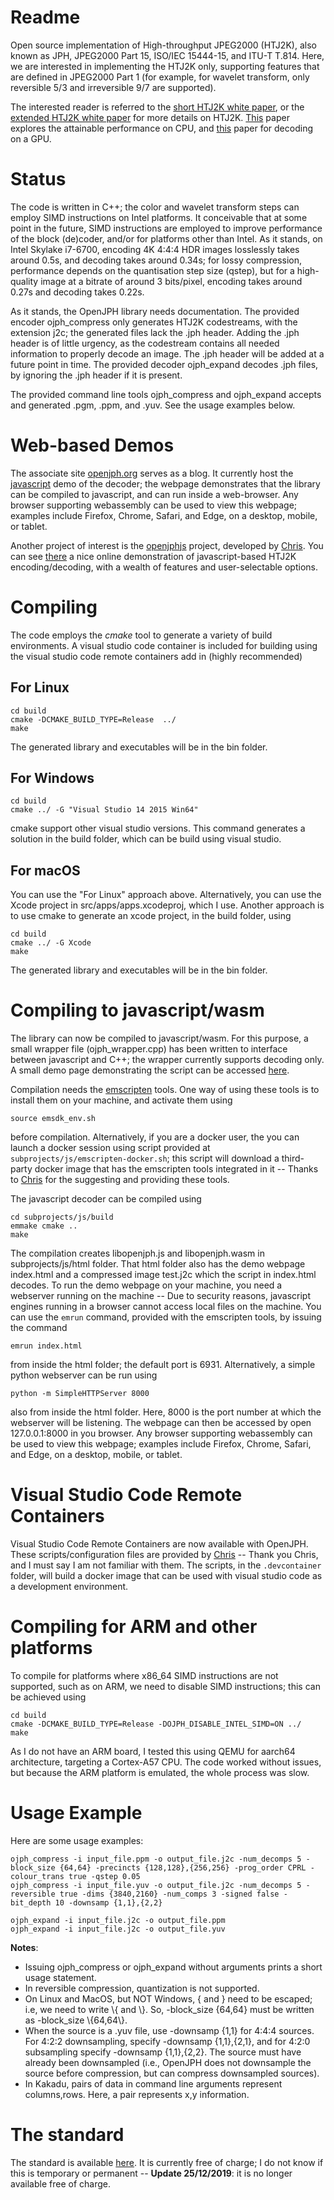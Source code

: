 
# Readme #

Open source implementation of High-throughput JPEG2000 (HTJ2K), also known as JPH, JPEG2000 Part 15, ISO/IEC 15444-15, and ITU-T T.814. Here, we are interested in implementing the HTJ2K only, supporting features that are defined in JPEG2000 Part 1 (for example, for wavelet transform, only reversible 5/3 and irreversible 9/7 are supported).

The interested reader is referred to the [short HTJ2K white paper](http://ds.jpeg.org/whitepapers/jpeg-htj2k-whitepaper.pdf), or the [extended HTJ2K white paper](https://htj2k.com/wp-content/uploads/white-paper.pdf) for more details on HTJ2K. [This](https://kakadusoftware.com/wp-content/uploads/2019/09/icip2019.pdf) paper explores the attainable performance on CPU, and [this](https://kakadusoftware.com/wp-content/uploads/2019/09/ICIP2019_GPU.pdf) paper for decoding on a GPU.

# Status #

The code is written in C++; the color and wavelet transform steps can employ SIMD instructions on Intel platforms.  It conceivable that at some point in the future, SIMD instructions are employed to improve performance of the block (de)coder, and/or for platforms other than Intel.  As it stands, on Intel Skylake i7-6700, encoding 4K 4:4:4 HDR images losslessly takes around 0.5s, and decoding takes around 0.34s; for lossy compression, performance depends on the quantisation step size (qstep), but for a high-quality image at a bitrate of around 3 bits/pixel, encoding takes around 0.27s and decoding takes 0.22s.

As it stands, the OpenJPH library needs documentation. The provided encoder ojph\_compress only generates HTJ2K codestreams, with the extension j2c; the generated files lack the .jph header.  Adding the .jph header is of little urgency, as the codestream contains all needed information to properly decode an image.  The .jph header will be added at a future point in time.  The provided decoder ojph\_expand decodes .jph files, by ignoring the .jph header if it is present.

The provided command line tools ojph\_compress and ojph\_expand accepts and generated .pgm, .ppm, and .yuv. See the usage examples below.

# Web-based Demos #

The associate site [openjph.org](https://openjph.org) serves as a blog.  It currently host the [javascript](https://openjph.org/javascript/demo.html) demo of the decoder; the webpage demonstrates that the library can be compiled to javascript, and can run inside a web-browser.  Any browser supporting webassembly can be used to view this webpage; examples include Firefox, Chrome, Safari, and Edge, on a desktop, mobile, or tablet.

Another project of interest is the [openjphjs](https://github.com/chafey/openjphjs) project, developed by [Chris](https://github.com/chafey).  You can see [there](https://chafey.github.com/openjphjs/test/browser/index.html) a nice online demonstration of javascript-based HTJ2K encoding/decoding, with a wealth of features and user-selectable options.

# Compiling #

The code employs the *cmake* tool to generate a variety of build environments.  A visual studio code container is included for building using
the visual studio code remote containers add in (highly recommended)

## For Linux ##

    cd build
    cmake -DCMAKE_BUILD_TYPE=Release  ../
    make

The generated library and executables will be in the bin folder.

## For Windows ##

    cd build
    cmake ../ -G "Visual Studio 14 2015 Win64"

cmake support other visual studio versions.  This command generates a solution in the build folder, which can be build using visual studio.

## For macOS ##

You can use the "For Linux" approach above.  Alternatively, you can use the Xcode project in src/apps/apps.xcodeproj, which I use.  Another approach is to use cmake to generate an xcode project, in the build folder, using

    cd build
    cmake ../ -G Xcode
    make

The generated library and executables will be in the bin folder.

# Compiling to javascript/wasm #

The library can now be compiled to javascript/wasm.  For this purpose, a small wrapper file (ojph_wrapper.cpp) has been written to interface between javascript and C++; the wrapper currently supports decoding only.  A small demo page demonstrating the script can be accessed [here](https://openjph.org/javascript/demo.html).

Compilation needs the [emscripten](https://emscripten.org/) tools. One way of using these tools is to install them on your machine, and activate them using

    source emsdk_env.sh
  
before compilation.  Alternatively, if you are a docker user, the you can launch a docker session using script provided at ```subprojects/js/emscripten-docker.sh```; this script will download a third-party docker image that has the emscripten tools integrated in it -- Thanks to [Chris](https://github.com/chafey) for the suggesting and providing these tools.  

The javascript decoder can be compiled using

    cd subprojects/js/build
    emmake cmake ..
    make

The compilation creates libopenjph.js and libopenjph.wasm in subprojects/js/html folder.  That html folder also has the demo webpage index.html and a compressed image test.j2c which the script in index.html decodes.  To run the demo webpage on your machine, you need a webserver running on the machine -- Due to security reasons, javascript engines running in a browser cannot access local files on the machine.  You can use the ```emrun``` command, provided with the emscripten
tools, by issuing the command

    emrun index.html

from inside the html folder; the default port is 6931.
Alternatively, a simple python webserver can be run using

    python -m SimpleHTTPServer 8000
  
also from inside the html folder.  Here, 8000 is the port number at which the webserver will be listening.  The webpage can then be accessed by open 127.0.0.1:8000 in you browser.   Any browser supporting webassembly can be used to view this webpage; examples include Firefox, Chrome, Safari, and Edge, on a desktop, mobile, or tablet.

# Visual Studio Code Remote Containers #

Visual Studio Code Remote Containers are now available with OpenJPH.  These scripts/configuration files are provided by [Chris](https://github.com/chafey) -- Thank you Chris, and I must say I am not familiar with them.
The scripts, in the ```.devcontainer``` folder, will build a docker image that can be used with visual studio code as a development environment.

# Compiling for ARM and other platforms #

To compile for platforms where x86_64 SIMD instructions are not supported, such as on ARM, we need to disable SIMD instructions; this can be achieved using

    cd build
    cmake -DCMAKE_BUILD_TYPE=Release -DOJPH_DISABLE_INTEL_SIMD=ON ../
    make

As I do not have an ARM board, I tested this using QEMU for aarch64 architecture, targeting a Cortex-A57 CPU. The code worked without issues, but because the ARM platform is emulated, the whole process was slow.

# Usage Example #

Here are some usage examples:

    ojph_compress -i input_file.ppm -o output_file.j2c -num_decomps 5 -block_size {64,64} -precincts {128,128},{256,256} -prog_order CPRL -colour_trans true -qstep 0.05
    ojph_compress -i input_file.yuv -o output_file.j2c -num_decomps 5 -reversible true -dims {3840,2160} -num_comps 3 -signed false -bit_depth 10 -downsamp {1,1},{2,2}

    ojph_expand -i input_file.j2c -o output_file.ppm
    ojph_expand -i input_file.j2c -o output_file.yuv

**Notes**:

* Issuing ojph\_compress or ojph\_expand without arguments prints a short usage statement.
* In reversible compression, quantization is not supported.
* On Linux and MacOS, but NOT Windows, { and } need to be escaped; i.e, we need to write \\\{ and \\\}.  So, -block\_size {64,64} must be written as -block\_size \\\{64,64\\\}.
* When the source is a .yuv file, use -downsamp {1,1} for 4:4:4 sources. For 4:2:2 downsampling, specify -downsamp {1,1},{2,1}, and for 4:2:0 subsampling specify -downsamp {1,1},{2,2}. The source must have already been downsampled (i.e., OpenJPH does not downsample the source before compression, but can compress downsampled sources).
* In Kakadu, pairs of data in command line arguments represent columns,rows. Here, a pair represents x,y information.

# The standard #

The standard is available [here](https://www.itu.int/rec/T-REC-T.814/en).  It is currently free of charge; I do not know if this is temporary or permanent -- **Update 25/12/2019**: it is no longer available free of charge. 
